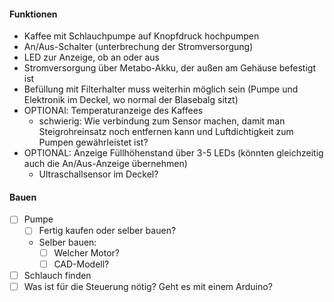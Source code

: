 #### Funktionen ####

- Kaffee mit Schlauchpumpe auf Knopfdruck hochpumpen
- An/Aus-Schalter (unterbrechung der Stromversorgung)
- LED zur Anzeige, ob an oder aus
- Stromversorgung über Metabo-Akku, der außen am  Gehäuse befestigt ist
- Befüllung mit Filterhalter muss weiterhin möglich sein (Pumpe  und Elektronik im Deckel, wo normal der  Blasebalg sitzt)
- OPTIONAl: Temperaturanzeige des Kaffees
  - schwierig: Wie verbindung zum Sensor machen, damit man  Steigrohreinsatz noch entfernen kann und Luftdichtigkeit zum Pumpen gewährleistet ist?
- OPTIONAL: Anzeige Füllhöhenstand über 3-5 LEDs (könnten gleichzeitig auch die An/Aus-Anzeige übernehmen)
  - Ultraschallsensor im Deckel?

#### Bauen ####

- [ ] Pumpe
  - [ ] Fertig kaufen oder selber bauen?
  - Selber bauen:
    - [ ] Welcher Motor?
    - [ ] CAD-Modell?
- [ ] Schlauch finden
- [ ] Was ist für die Steuerung nötig? Geht es mit einem Arduino?
